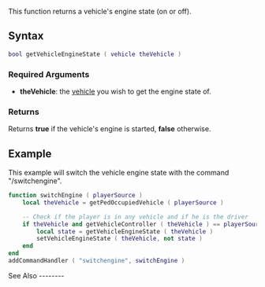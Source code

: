 This function returns a vehicle's engine state (on or off).

Syntax
------

``` lua
bool getVehicleEngineState ( vehicle theVehicle )
```

### Required Arguments

-   **theVehicle**: the [vehicle](/vehicle.md "wikilink") you wish to get the engine state of.

### Returns

Returns **true** if the vehicle's engine is started, **false** otherwise.

Example
-------

<section name="Serverside example" class="server" show="true">
This example will switch the vehicle engine state with the command "/switchengine".

``` lua
function switchEngine ( playerSource )
    local theVehicle = getPedOccupiedVehicle ( playerSource )

    -- Check if the player is in any vehicle and if he is the driver
    if theVehicle and getVehicleController ( theVehicle ) == playerSource then
        local state = getVehicleEngineState ( theVehicle )
        setVehicleEngineState ( theVehicle, not state )
    end
end
addCommandHandler ( "switchengine", switchEngine )
```

</section>
See Also
--------
